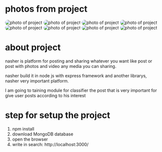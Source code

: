 # photos from project
<img src="./uploads/posts/1739733976796-Screenshot_20250216_221753_Chrome.jpg" alt="photo of project" style="border-radius: 15px;"/>
<img src="./uploads/posts/1739733974552-Screenshot_20250216_221800_Chrome.jpg" alt="photo of project" style="border-radius: 15px;"/>
<img src="./uploads/posts/1739733953392-Screenshot_20250216_221819_Chrome.jpg" alt="photo of project" style="border-radius: 15px;"/>
<img src="./uploads/posts/1739733950741-Screenshot_20250216_221850_Chrome.jpg" alt="photo of project" style="border-radius: 15px;"/>
<img src="./uploads/posts/1739733949869-Screenshot_20250216_221900_Chrome.jpg" alt="photo of project" style="border-radius: 15px;"/>
<img src="./uploads/posts/1739733947773-Screenshot_20250216_221909_Chrome.jpg" alt="photo of project" style="border-radius: 15px;"/>
<img src="./uploads/posts/1739733946782-Screenshot_20250216_221918_Chrome.jpg" alt="photo of project" style="border-radius: 15px;"/>
<img src="./uploads/posts/1739733938060-Screenshot_20250216_221927_Chrome.jpg" alt="photo of project" style="border-radius: 15px;"/>

# about project
nasher is platform for posting and sharing whatever you want like post or post with photos and video any media you can sharing.

nasher build it in node js with express framework and another librarys, nasher very important platform.

I am going to taining module for classifier the post that is very important for give user posts according to his interest

# step for setup the project
1. npm install
2. download MongoDB database
3. open the browser
4. write in search: http://localhost:3000/
